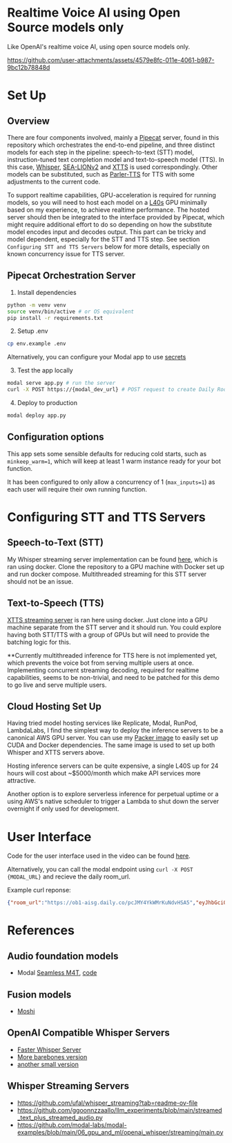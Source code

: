 # Realtime Voice AI using Open Source models only

Like OpenAI's realtime voice AI, using open source models only. 

https://github.com/user-attachments/assets/4579e8fc-011e-4061-b987-9bc12b78848d

# Set Up

## Overview
There are four components involved, mainly a [Pipecat](https://github.com/pipecat-ai/pipecat) server, found in this repository which orchestrates the end-to-end pipeline, and three distinct models for each step in the pipeline: speech-to-text (STT) model, instruction-tuned text completion model and text-to-speech model (TTS). In this case, [Whisper](https://huggingface.co/openai/whisper-large-v2), [SEA-LIONv2](https://huggingface.co/aisingapore/llama3-8b-cpt-sea-lionv2.1-instruct) and [XTTS](https://huggingface.co/coqui/XTTS-v2) is used correspondingly. Other models can be substituted, such as [Parler-TTS](https://github.com/huggingface/parler-tts) for TTS with some adjustments to the current code. 

To support realtime capabilities, GPU-acceleration is required for running models, so you will need to host each model on a [L40s](https://aws.amazon.com/ec2/instance-types/g6e/) GPU minimally based on my experience, to achieve realtime performance. The hosted server should then be integrated to the interface provided by Pipecat, which might require additional effort to do so depending on how the substitute model encodes input and decodes output. This part can be tricky and model dependent, especially for the STT and TTS step. See section ```Configuring STT and TTS Servers``` below for more details, especially on known concurrency issue for TTS server.

## Pipecat Orchestration Server 

1. Install dependencies

```bash
python -m venv venv
source venv/bin/active # or OS equivalent
pip install -r requirements.txt
```

2. Setup .env

```bash
cp env.example .env
```

Alternatively, you can configure your Modal app to use [secrets](https://modal.com/docs/guide/secrets)

3. Test the app locally

```bash
modal serve app.py # run the server
curl -X POST https://{modal_dev_url} # POST request to create Daily Room
```

4. Deploy to production

```bash
modal deploy app.py
```

## Configuration options

This app sets some sensible defaults for reducing cold starts, such as `minkeep_warm=1`, which will keep at least 1 warm instance ready for your bot function.

It has been configured to only allow a concurrency of 1 (`max_inputs=1`) as each user will require their own running function.

# Configuring STT and TTS Servers
## Speech-to-Text (STT)
My Whisper streaming server implementation can be found [here](https://github.com/theogbrand/whisper-server), which is ran using docker. Clone the repository to a GPU machine with Docker set up and run docker compose. Multithreaded streaming for this STT server should not be an issue.

## Text-to-Speech (TTS)
[XTTS streaming server](https://github.com/coqui-ai/xtts-streaming-server) is ran here using docker. Just clone into a GPU machine separate from the STT server and it should run. You could explore having both STT/TTS with a group of GPUs but will need to provide the batching logic for this.

**Currently multithreaded inference for TTS here is not implemented yet, which prevents the voice bot from serving multiple users at once. 
Implementing concurrent streaming decoding, required for realtime capabilities, seems to be non-trivial, and need to be patched for this demo to go live and serve multiple users.

## Cloud Hosting Set Up
Having tried model hosting services like Replicate, Modal, RunPod, LambdaLabs, I find the simplest way to deploy the inference servers to be a canonical AWS GPU server. You can use my [Packer image](https://github.com/theogbrand/ai-server-setup/blob/main/aws/packer/l40s-48gb-ubuntu-docker-nvidia.pkr.hcl) to easily set up CUDA and Docker dependencies. The same image is used to set up both Whisper and XTTS servers above.

Hosting inference servers can be quite expensive, a single L40S up for 24 hours will cost about ~$5000/month which make API services more attractive. 

Another option is to explore serverless inference for perpetual uptime or a using AWS's native scheduler to trigger a Lambda to shut down the server overnight if only used for development.

# User Interface
Code for the user interface used in the video can be found [here](https://github.com/theogbrand/realtime-voicebot-ui).

Alternatively, you can call the modal endpoint using ```curl -X POST {MODAL_URL}``` and recieve the daily room_url.

Example curl reponse:
```json
{"room_url":"https://ob1-aisg.daily.co/pcJMY4YkWMrKuNdvHSA5","eyJhbGciOiJIUzI1NiIsIn...":"eyJhbGciOiJIUzI1NiIsInR5cCI6IkpXVCJ9.eyJyI..."}
```

# References

## Audio foundation models
* Modal [Seamless M4T](https://modal.com/docs/examples/seamless-chat), [code](https://github.com/modal-labs/seamless-chat/blob/main/seamless.py)

## Fusion models
* [Moshi](https://github.com/modal-labs/quillman/blob/main/src/moshi.py)

## OpenAI Compatible Whisper Servers
* [Faster Whisper Server](https://github.com/fedirz/faster-whisper-server)
* [More barebones version](https://github.com/matatonic/openedai-whisper)
* [another small version](https://github.com/morioka/tiny-openai-whisper-api)

## Whisper Streaming Servers
* https://github.com/ufal/whisper_streaming?tab=readme-ov-file
* https://github.com/ggoonnzzaallo/llm_experiments/blob/main/streamed_text_plus_streamed_audio.py
* https://github.com/modal-labs/modal-examples/blob/main/06_gpu_and_ml/openai_whisper/streaming/main.py

